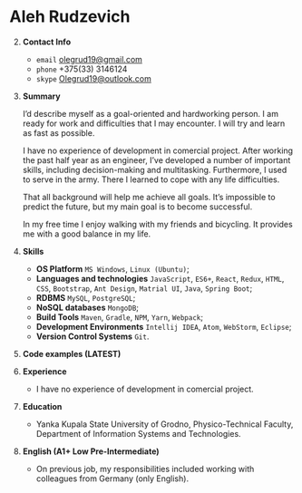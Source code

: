 # Aleh Rudzevich

2. **Contact Info**
	+ `email` <a href="olegrud19@gmail.com">olegrud19@gmail.com</a>
	+ `phone` +375(33) 3146124
	+ `skype` Olegrud19@outlook.com

3. **Summary**

	I’d describe myself as a goal-oriented and hardworking person. I am ready for work and difficulties that I may encounter. I will try and learn as fast as possible.

	I have no experience of development in comercial project. After working the past half year as an engineer, I’ve developed a number of important skills, including decision-making and multitasking. Furthermore, I used to serve in the army. There I learned to cope with any life difficulties.

	That all background will help me achieve all goals. It’s impossible to predict the future, but my main goal is to become successful.

	In my free time I enjoy walking with my friends and bicycling. It provides me with a good balance in my life.

4. **Skills**
	+ **OS Platform**
		`MS Windows`, `Linux (Ubuntu)`;
	+ **Languages and technologies**
		`JavaScript`, `ES6+`, `React`, `Redux`, `HTML`, `CSS`, `Bootstrap`, `Ant Design`, `Matrial UI`, `Java`, `Spring Boot`;
	+ **RDBMS**
		`MySQL`, `PostgreSQL`;
	+ **NoSQL databases**
		`MongoDB`;
	+ **Build Tools**
		`Maven`, `Gradle`, `NPM`, `Yarn`, `Webpack`;
	+ **Development Environments**
		`Intellij IDEA`, `Atom`, `WebStorm`, `Eclipse`;
	+ **Version Control Systems**
		`Git`.

5. **Code examples (LATEST)**

6. **Experience**
	+ I have no experience of development in comercial project.

7. **Education**
	+ Yanka Kupala State University of Grodno, Physico-Technical Faculty, Department of Information Systems and Technologies.

8. **English (A1+ Low Pre-Intermediate)**
	+ On previous job, my responsibilities included working with colleagues from Germany (only English).
